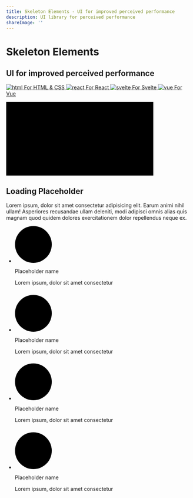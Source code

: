 ```yaml
---
title: Skeleton Elements - UI for improved perceived performance
description: UI library for perceived performance
shareImage: ''
---
```


<div class="home-header">
  <h1>Skeleton Elements</h1>
  <h2>UI for improved perceived performance</h2>
  <p>
    <a href="/core/">
      <img src="/i/html.svg" alt="html">
      <span>For HTML & CSS</span>
    </a>
    <a href="/react/">
      <img src="/i/react.svg" alt="react">
      <span>For React</span>
    </a>
    <a href="/svelte/">
      <img src="/i/svelte.svg" alt="svelte">
      <span>For Svelte</span>
    </a>
    <a href="/vue/">
      <img src="/i/vue.svg" alt="vue">
      <span>For Vue</span>
    </a>
  </p>
</div>
<div class="home-demo">
 <div class="demo-cols skeleton-effect-fade">
    <div class="demo-col">
      <span class="skeleton-image"><svg xmlns="http://www.w3.org/2000/svg" width="400" height="200" viewBox="0 0 400 200" preserveAspectRatio="none"><polygon fill-rule="evenodd" points="0 0 400 0 400 200 0 200"></polygon><path d="M164,139 L236,139 C245,139 249,134 249,126 L249,74 C249,66 245,61 236,61 L164,61 C155,61 151,66 151,74 L151,126 C151,134 155,139 164,139 Z M220,100 C218,98 216,97 214,97 C212,97 209,98 208,100 L189,117 L181,110 C179,108 177,107 175,107 C173,107 172,108 170,110 L157,121 L157,75 C157,70 160,68 164,68 L236,68 C240,68 243,70 243,75 L243,121 L220,100 Z M182,100 C187,100 192,96 192,90 C192,85 187,81 182,81 C176,81 172,85 172,90 C172,96 176,100 182,100 Z"></path></svg></span>
      <h2 class="skeleton-text">Loading Placeholder</h2>
      <p class="skeleton-text">Lorem ipsum, dolor sit amet consectetur adipisicing elit. Earum
        animi nihil ullam! Asperiores recusandae ullam deleniti, modi
        adipisci omnis alias quis magnam quod quidem dolores exercitationem
        dolor repellendus neque ex.</p>
    </div>
    <div class="demo-col">
      <ul class="demo-list">
        <li>
          <div class="demo-list-avatar">
            <span class="skeleton-avatar"><svg xmlns="http://www.w3.org/2000/svg" width="100" height="100" viewBox="0 0 100 100" preserveAspectRatio="none"><rect width="100" height="100" fill-rule="evenodd" rx="50%"></rect><path d="M50.20054464285714,49.249180089285716 C56.179458125,49.249180089285716 61.32402178571428,43.90991107142857 61.32402178571428,36.95770821428572 C61.32402178571428,30.088916625000003 56.15169392857143,25 50.20054464285714,25 C44.24951401785714,25 39.0770675,30.200210723214283 39.0770675,37.01335526785714 C39.0770675,43.90991107142857 44.24951401785714,49.249180089285716 50.20054464285714,49.249180089285716 Z M32.73674488392857,75 L67.66446303571429,75 C72.03032401785714,75 73.58761080357144,73.74859401785716 73.58761080357144,71.30142901785715 C73.58761080357144,64.12675660714285 64.60541785714287,54.226921339285724 50.20054464285714,54.226921339285724 C35.76790723214286,54.226921339285724 26.785714285714285,64.12675660714285 26.785714285714285,71.30142901785715 C26.785714285714285,73.74859401785716 28.34288242857143,75 32.73674488392857,75 Z"></path></svg></span>
          </div>
          <div class="demo-list-content">
            <p class="skeleton-text" class="demo-list-title">Placeholder name</p>
            <p class="skeleton-text" class="demo-list-description">Lorem ipsum, dolor sit amet consectetur</p>
            <div class="skeleton-block" style="width:30%; height:0.75em" />
          </div>
        </li>
        <li>
          <div class="demo-list-avatar">
            <span class="skeleton-avatar"><svg xmlns="http://www.w3.org/2000/svg" width="100" height="100" viewBox="0 0 100 100" preserveAspectRatio="none"><rect width="100" height="100" fill-rule="evenodd" rx="50%"></rect><path d="M50.20054464285714,49.249180089285716 C56.179458125,49.249180089285716 61.32402178571428,43.90991107142857 61.32402178571428,36.95770821428572 C61.32402178571428,30.088916625000003 56.15169392857143,25 50.20054464285714,25 C44.24951401785714,25 39.0770675,30.200210723214283 39.0770675,37.01335526785714 C39.0770675,43.90991107142857 44.24951401785714,49.249180089285716 50.20054464285714,49.249180089285716 Z M32.73674488392857,75 L67.66446303571429,75 C72.03032401785714,75 73.58761080357144,73.74859401785716 73.58761080357144,71.30142901785715 C73.58761080357144,64.12675660714285 64.60541785714287,54.226921339285724 50.20054464285714,54.226921339285724 C35.76790723214286,54.226921339285724 26.785714285714285,64.12675660714285 26.785714285714285,71.30142901785715 C26.785714285714285,73.74859401785716 28.34288242857143,75 32.73674488392857,75 Z"></path></svg></span>
          </div>
          <div class="demo-list-content">
            <p class="skeleton-text" class="demo-list-title">Placeholder name</p>
            <p class="skeleton-text" class="demo-list-description">Lorem ipsum, dolor sit amet consectetur</p>
            <div class="skeleton-block" style="width:30%; height:0.75em" />
          </div>
        </li>
        <li>
          <div class="demo-list-avatar">
            <span class="skeleton-avatar"><svg xmlns="http://www.w3.org/2000/svg" width="100" height="100" viewBox="0 0 100 100" preserveAspectRatio="none"><rect width="100" height="100" fill-rule="evenodd" rx="50%"></rect><path d="M50.20054464285714,49.249180089285716 C56.179458125,49.249180089285716 61.32402178571428,43.90991107142857 61.32402178571428,36.95770821428572 C61.32402178571428,30.088916625000003 56.15169392857143,25 50.20054464285714,25 C44.24951401785714,25 39.0770675,30.200210723214283 39.0770675,37.01335526785714 C39.0770675,43.90991107142857 44.24951401785714,49.249180089285716 50.20054464285714,49.249180089285716 Z M32.73674488392857,75 L67.66446303571429,75 C72.03032401785714,75 73.58761080357144,73.74859401785716 73.58761080357144,71.30142901785715 C73.58761080357144,64.12675660714285 64.60541785714287,54.226921339285724 50.20054464285714,54.226921339285724 C35.76790723214286,54.226921339285724 26.785714285714285,64.12675660714285 26.785714285714285,71.30142901785715 C26.785714285714285,73.74859401785716 28.34288242857143,75 32.73674488392857,75 Z"></path></svg></span>
          </div>
          <div class="demo-list-content">
            <p class="skeleton-text" class="demo-list-title">Placeholder name</p>
            <p class="skeleton-text" class="demo-list-description">Lorem ipsum, dolor sit amet consectetur</p>
            <div class="skeleton-block" style="width:30%; height:0.75em" />
          </div>
        </li>
        <li>
          <div class="demo-list-avatar">
            <span class="skeleton-avatar"><svg xmlns="http://www.w3.org/2000/svg" width="100" height="100" viewBox="0 0 100 100" preserveAspectRatio="none"><rect width="100" height="100" fill-rule="evenodd" rx="50%"></rect><path d="M50.20054464285714,49.249180089285716 C56.179458125,49.249180089285716 61.32402178571428,43.90991107142857 61.32402178571428,36.95770821428572 C61.32402178571428,30.088916625000003 56.15169392857143,25 50.20054464285714,25 C44.24951401785714,25 39.0770675,30.200210723214283 39.0770675,37.01335526785714 C39.0770675,43.90991107142857 44.24951401785714,49.249180089285716 50.20054464285714,49.249180089285716 Z M32.73674488392857,75 L67.66446303571429,75 C72.03032401785714,75 73.58761080357144,73.74859401785716 73.58761080357144,71.30142901785715 C73.58761080357144,64.12675660714285 64.60541785714287,54.226921339285724 50.20054464285714,54.226921339285724 C35.76790723214286,54.226921339285724 26.785714285714285,64.12675660714285 26.785714285714285,71.30142901785715 C26.785714285714285,73.74859401785716 28.34288242857143,75 32.73674488392857,75 Z"></path></svg></span>
          </div>
          <div class="demo-list-content">
            <p class="skeleton-text" class="demo-list-title">Placeholder name</p>
            <p class="skeleton-text" class="demo-list-description">Lorem ipsum, dolor sit amet consectetur</p>
            <div class="skeleton-block" style="width:30%; height:0.75em" />
          </div>
        </li>
      </ul>
    </div>
  </div>
</div>
